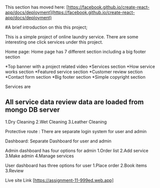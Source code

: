 This section has moved here: [https://facebook.github.io/create-react-app/docs/deployment](https://facebook.github.io/create-react-app/docs/deployment)

#A brief introduction on this this project;

This is a simple project of online laundry service. There are some interesting one click services under this project. 

Home page: Home page has 7 different section including a big footer section

*Top banner with a project related video
*Services section
*How service works section
*Featured service section
*Customer review section
*Contact form section 
*Big footer section 
*Simple copyright section

Services are

All service data review data are loaded from mongo DB server
-------------
1.Dry Cleaning
2.Wet Cleaning
3.Leather Cleaning

Protective route : There are separate login system for user and admin

Dashboard: Separate Dashboard for user and admin

Admin dashboard has four options for admin
1.Order list
2.Add service
3.Make admin
4.Manage services

User dashboard has three options for user
1.Place order
2.Book items
3.Review

Live site Link [https://assignment-11-999ed.web.app]